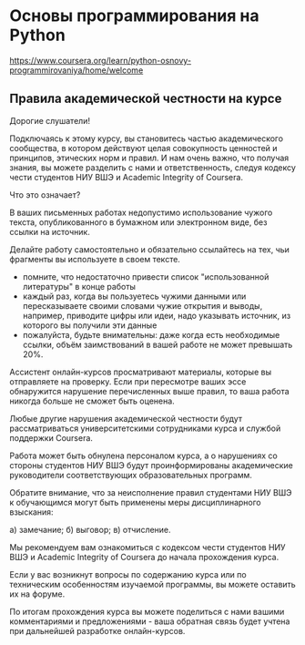 # Основы программирования на Python

<https://www.coursera.org/learn/python-osnovy-programmirovaniya/home/welcome>

## Правила академической честности на курсе

Дорогие слушатели!

Подключаясь к этому курсу, вы становитесь частью академического сообщества, в котором действуют целая совокупность ценностей и принципов, этических норм и правил. И нам очень важно, что получая знания, вы можете разделить с нами и ответственность, следуя кодексу чести студентов НИУ ВШЭ и Academic Integrity of Coursera.

Что это означает?

В ваших письменных работах недопустимо использование чужого текста, опубликованного в бумажном или электронном виде, без ссылки на источник.

Делайте работу самостоятельно и обязательно ссылайтесь на тех, чьи фрагменты вы используете в своем тексте.

* помните, что недостаточно привести список "использованной литературы" в конце работы
* каждый раз, когда вы пользуетесь чужими данными или пересказываете своими словами чужие открытия и выводы, например, приводите цифры или идеи, надо указывать источник, из которого вы получили эти данные
* пожалуйста, будьте внимательны: даже когда есть необходимые ссылки, объём заимствований в вашей работе не может превышать 20%.

Ассистент онлайн-курсов просматривают материалы, которые вы отправляете на проверку. Если при пересмотре ваших эссе обнаружится нарушение перечисленных выше правил, то ваша работа никогда больше не сможет быть оценена. 

Любые другие нарушения академической честности будут рассматриваться  университетскими сотрудниками курса и службой поддержки  Coursera.

Работа может быть обнулена персоналом курса, а о нарушениях со стороны студентов НИУ ВШЭ будут проинформированы академические руководители соответствующих образовательных программ.

Обратите внимание, что за неисполнение  правил  студентами НИУ ВШЭ к обучающимся могут быть применены меры дисциплинарного взыскания:

а) замечание;
б) выговор;
в) отчисление.

Мы рекомендуем вам ознакомиться с кодексом чести студентов НИУ ВШЭ и Academic Integrity of Coursera до начала прохождения курса.

Если у вас возникнут вопросы по содержанию курса или по техническим особенностям изучаемой программы, вы можете оставить их на форуме.

По итогам прохождения курса вы можете поделиться с нами вашими комментариями и предложениями - ваша обратная связь будет учтена при дальнейшей разработке онлайн-курсов.
